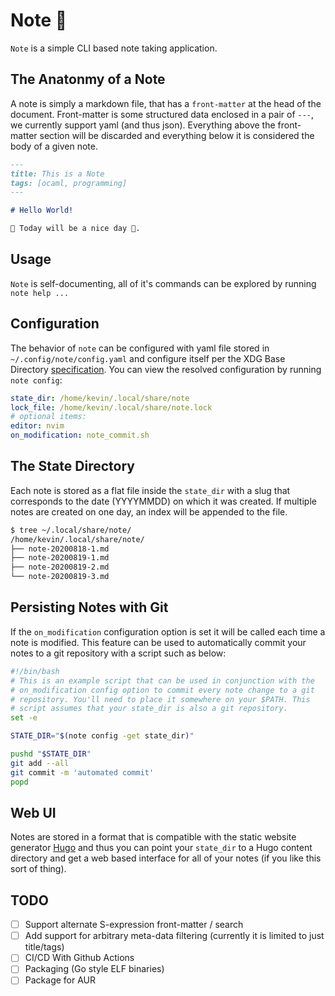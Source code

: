 # Note 🐪

`Note` is a simple CLI based note taking application. 

## The Anatonmy of a Note

A note is simply a markdown file, that has a `front-matter` at the head of the document. Front-matter is some structured data enclosed in a pair of `---`, we currently support yaml (and thus json). Everything above the front-matter section will be discarded and everything below it is considered
the body of a given note.

```markdown
---
title: This is a Note
tags: [ocaml, programming]
---

# Hello World!

🐪 Today will be a nice day 🐪.
```

## Usage

`Note` is self-documenting, all of it's commands can be explored by running `note help ...`

## Configuration

The behavior of `note` can be configured with yaml file stored in `~/.config/note/config.yaml` and configure itself per the XDG Base Directory [specification](https://specifications.freedesktop.org/basedir-spec/basedir-spec-latest.html). You can view the resolved configuration by running `note config`:

```yaml
state_dir: /home/kevin/.local/share/note
lock_file: /home/kevin/.local/share/note.lock
# optional items:
editor: nvim
on_modification: note_commit.sh
```

## The State Directory

Each note is stored as a flat file inside the `state_dir` with a slug that corresponds to the 
date (YYYYMMDD) on which it was created. If multiple notes are created on one day, an index will
be appended to the file.

```bash
$ tree ~/.local/share/note/
/home/kevin/.local/share/note/
├── note-20200818-1.md
├── note-20200819-1.md
├── note-20200819-2.md
└── note-20200819-3.md
```

## Persisting Notes with Git

If the `on_modification` configuration option is set it will be called each time a note is modified. This feature can be used to automatically commit your notes to a git repository with a script such as below:

```bash
#!/bin/bash
# This is an example script that can be used in conjunction with the
# on_modification config option to commit every note change to a git
# repository. You'll need to place it somewhere on your $PATH. This
# script assumes that your state_dir is also a git repository.
set -e

STATE_DIR="$(note config -get state_dir)"

pushd "$STATE_DIR"
git add --all
git commit -m 'automated commit'
popd
```

## Web UI

Notes are stored in a format that is compatible with the static website generator [Hugo](https://gohugo.io/content-management/front-matter/) and thus you can point your `state_dir` to a Hugo content directory and get a web based interface for all of your notes (if you like this sort of thing).

## TODO

* [ ] Support alternate S-expression front-matter / search
* [ ] Add support for arbitrary meta-data filtering (currently it is limited to just title/tags)
* [ ] CI/CD With Github Actions
* [ ] Packaging (Go style ELF binaries)
* [ ] Package for AUR
